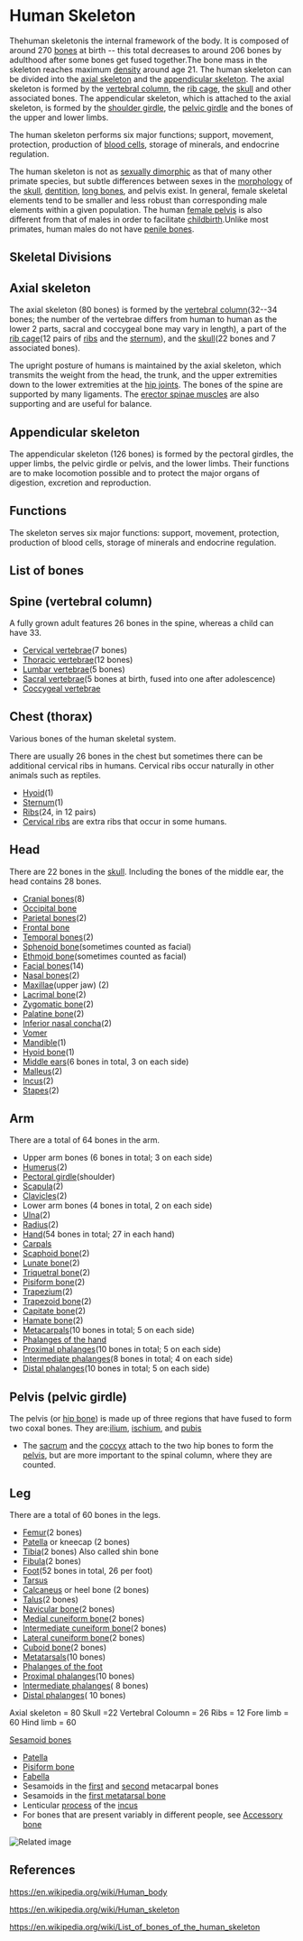 # Human Skeleton

Thehuman skeletonis the internal framework of the body. It is composed of around 270 [bones](https://en.wikipedia.org/wiki/Bone) at birth -- this total decreases to around 206 bones by adulthood after some bones get fused together.The bone mass in the skeleton reaches maximum [density](https://en.wikipedia.org/wiki/Bone_density) around age 21. The human skeleton can be divided into the [axial skeleton](https://en.wikipedia.org/wiki/Axial_skeleton) and the [appendicular skeleton](https://en.wikipedia.org/wiki/Appendicular_skeleton). The axial skeleton is formed by the [vertebral column](https://en.wikipedia.org/wiki/Human_vertebral_column), the [rib cage](https://en.wikipedia.org/wiki/Human_rib_cage), the [skull](https://en.wikipedia.org/wiki/Human_skull) and other associated bones. The appendicular skeleton, which is attached to the axial skeleton, is formed by the [shoulder girdle](https://en.wikipedia.org/wiki/Shoulder_girdle), the [pelvic girdle](https://en.wikipedia.org/wiki/Pelvic_girdle) and the bones of the upper and lower limbs.

The human skeleton performs six major functions; support, movement, protection, production of [blood cells](https://en.wikipedia.org/wiki/Blood_cells), storage of minerals, and endocrine regulation.

The human skeleton is not as [sexually dimorphic](https://en.wikipedia.org/wiki/Sexual_dimorphism) as that of many other primate species, but subtle differences between sexes in the [morphology](https://en.wikipedia.org/wiki/Morphology_(biology)) of the [skull](https://en.wikipedia.org/wiki/Human_skull), [dentition](https://en.wikipedia.org/wiki/Dentition), [long bones](https://en.wikipedia.org/wiki/Long_bone), and pelvis exist. In general, female skeletal elements tend to be smaller and less robust than corresponding male elements within a given population. The human [female pelvis](https://en.wikipedia.org/wiki/Female_pelvis) is also different from that of males in order to facilitate [childbirth](https://en.wikipedia.org/wiki/Childbirth).Unlike most primates, human males do not have [penile bones](https://en.wikipedia.org/wiki/Penile_bone).

## Skeletal Divisions

## Axial skeleton

The axial skeleton (80 bones) is formed by the [vertebral column](https://en.wikipedia.org/wiki/Human_vertebral_column)(32--34 bones; the number of the vertebrae differs from human to human as the lower 2 parts, sacral and coccygeal bone may vary in length), a part of the [rib cage](https://en.wikipedia.org/wiki/Human_rib_cage)(12 pairs of [ribs](https://en.wikipedia.org/wiki/Rib) and the [sternum](https://en.wikipedia.org/wiki/Human_sternum)), and the [skull](https://en.wikipedia.org/wiki/Human_skull)(22 bones and 7 associated bones).

The upright posture of humans is maintained by the axial skeleton, which transmits the weight from the head, the trunk, and the upper extremities down to the lower extremities at the [hip joints](https://en.wikipedia.org/wiki/Hip_joint). The bones of the spine are supported by many ligaments. The [erector spinae muscles](https://en.wikipedia.org/wiki/Erector_spinae_muscles) are also supporting and are useful for balance.

## Appendicular skeleton

The appendicular skeleton (126 bones) is formed by the pectoral girdles, the upper limbs, the pelvic girdle or pelvis, and the lower limbs. Their functions are to make locomotion possible and to protect the major organs of digestion, excretion and reproduction.

## Functions

The skeleton serves six major functions: support, movement, protection, production of blood cells, storage of minerals and endocrine regulation.

## List of bones

## Spine (vertebral column)

A fully grown adult features 26 bones in the spine, whereas a child can have 33.

- [Cervical vertebrae](https://en.wikipedia.org/wiki/Cervical_vertebrae)(7 bones)
- [Thoracic vertebrae](https://en.wikipedia.org/wiki/Thoracic_vertebrae)(12 bones)
- [Lumbar vertebrae](https://en.wikipedia.org/wiki/Lumbar_vertebrae)(5 bones)
- [Sacral vertebrae](https://en.wikipedia.org/wiki/Sacral_vertebrae)(5 bones at birth, fused into one after adolescence)
- [Coccygeal vertebrae](https://en.wikipedia.org/wiki/Coccygeal_vertebrae)

## Chest (thorax)

Various bones of the human skeletal system.

There are usually 26 bones in the chest but sometimes there can be additional cervical ribs in humans. Cervical ribs occur naturally in other animals such as reptiles.

- [Hyoid](https://en.wikipedia.org/wiki/Hyoid)(1)
- [Sternum](https://en.wikipedia.org/wiki/Human_sternum)(1)
- [Ribs](https://en.wikipedia.org/wiki/Ribs)(24, in 12 pairs)
- [Cervical ribs](https://en.wikipedia.org/wiki/Cervical_rib) are extra ribs that occur in some humans.

## Head

There are 22 bones in the [skull](https://en.wikipedia.org/wiki/Skull). Including the bones of the middle ear, the head contains 28 bones.

- [Cranial bones](https://en.wikipedia.org/wiki/Human_skull)(8)
- [Occipital bone](https://en.wikipedia.org/wiki/Occipital_bone)
- [Parietal bones](https://en.wikipedia.org/wiki/Parietal_bone)(2)
- [Frontal bone](https://en.wikipedia.org/wiki/Frontal_bone)
- [Temporal bones](https://en.wikipedia.org/wiki/Temporal_bone)(2)
- [Sphenoid bone](https://en.wikipedia.org/wiki/Sphenoid_bone)(sometimes counted as facial)
- [Ethmoid bone](https://en.wikipedia.org/wiki/Ethmoid_bone)(sometimes counted as facial)
- [Facial bones](https://en.wikipedia.org/wiki/Facial_bone)(14)
- [Nasal bones](https://en.wikipedia.org/wiki/Nasal_bone)(2)
- [Maxillae](https://en.wikipedia.org/wiki/Maxillae)(upper jaw) (2)
- [Lacrimal bone](https://en.wikipedia.org/wiki/Lacrimal_bone)(2)
- [Zygomatic bone](https://en.wikipedia.org/wiki/Zygomatic_bone)(2)
- [Palatine bone](https://en.wikipedia.org/wiki/Palatine_bone)(2)
- [Inferior nasal concha](https://en.wikipedia.org/wiki/Inferior_nasal_concha)(2)
- [Vomer](https://en.wikipedia.org/wiki/Vomer)
- [Mandible](https://en.wikipedia.org/wiki/Human_mandible)(1)
- [Hyoid bone](https://en.wikipedia.org/wiki/Hyoid_bone)(1)
- [Middle ears](https://en.wikipedia.org/wiki/Middle_ear)(6 bones in total, 3 on each side)
- [Malleus](https://en.wikipedia.org/wiki/Malleus)(2)
- [Incus](https://en.wikipedia.org/wiki/Incus)(2)
- [Stapes](https://en.wikipedia.org/wiki/Stapes)(2)

## Arm

There are a total of 64 bones in the arm.

- Upper arm bones (6 bones in total; 3 on each side)
- [Humerus](https://en.wikipedia.org/wiki/Humerus)(2)
- [Pectoral girdle](https://en.wikipedia.org/wiki/Pectoral_girdle)(shoulder)
- [Scapula](https://en.wikipedia.org/wiki/Scapula)(2)
- [Clavicles](https://en.wikipedia.org/wiki/Clavicles)(2)
- Lower arm bones (4 bones in total, 2 on each side)
- [Ulna](https://en.wikipedia.org/wiki/Ulna)(2)
- [Radius](https://en.wikipedia.org/wiki/Radius_(bone))(2)
- [Hand](https://en.wikipedia.org/wiki/Hand)(54 bones in total; 27 in each hand)
- [Carpals](https://en.wikipedia.org/wiki/Carpals)
- [Scaphoid bone](https://en.wikipedia.org/wiki/Scaphoid_bone)(2)
- [Lunate bone](https://en.wikipedia.org/wiki/Lunate_bone)(2)
- [Triquetral bone](https://en.wikipedia.org/wiki/Triquetral)(2)
- [Pisiform bone](https://en.wikipedia.org/wiki/Pisiform_bone)(2)
- [Trapezium](https://en.wikipedia.org/wiki/Trapezium_(bone))(2)
- [Trapezoid bone](https://en.wikipedia.org/wiki/Trapezoid_bone)(2)
- [Capitate bone](https://en.wikipedia.org/wiki/Capitate_bone)(2)
- [Hamate bone](https://en.wikipedia.org/wiki/Hamate_bone)(2)
- [Metacarpals](https://en.wikipedia.org/wiki/Metacarpus)(10 bones in total; 5 on each side)
- [Phalanges of the hand](https://en.wikipedia.org/wiki/Phalanges_of_the_hand)
- [Proximal phalanges](https://en.wikipedia.org/wiki/Proximal_phalanges)(10 bones in total; 5 on each side)
- [Intermediate phalanges](https://en.wikipedia.org/wiki/Intermediate_phalanges)(8 bones in total; 4 on each side)
- [Distal phalanges](https://en.wikipedia.org/wiki/Distal_phalanges)(10 bones in total; 5 on each side)

## Pelvis (pelvic girdle)

The pelvis (or [hip bone](https://en.wikipedia.org/wiki/Hip_bone)) is made up of three regions that have fused to form two coxal bones. They are:[ilium](https://en.wikipedia.org/wiki/Ilium_(bone)), [ischium](https://en.wikipedia.org/wiki/Ischium), and [pubis](https://en.wikipedia.org/wiki/Pubis_(bone))

- The [sacrum](https://en.wikipedia.org/wiki/Sacrum) and the [coccyx](https://en.wikipedia.org/wiki/Coccyx) attach to the two hip bones to form the [pelvis](https://en.wikipedia.org/wiki/Human_pelvis), but are more important to the spinal column, where they are counted.

## Leg

There are a total of 60 bones in the legs.

- [Femur](https://en.wikipedia.org/wiki/Femur)(2 bones)
- [Patella](https://en.wikipedia.org/wiki/Patella) or kneecap (2 bones)
- [Tibia](https://en.wikipedia.org/wiki/Tibia)(2 bones) Also called shin bone
- [Fibula](https://en.wikipedia.org/wiki/Fibula)(2 bones)
- [Foot](https://en.wikipedia.org/wiki/Foot)(52 bones in total, 26 per foot)
- [Tarsus](https://en.wikipedia.org/wiki/Tarsus_(skeleton))
- [Calcaneus](https://en.wikipedia.org/wiki/Calcaneus) or heel bone (2 bones)
- [Talus](https://en.wikipedia.org/wiki/Talus_bone)(2 bones)
- [Navicular bone](https://en.wikipedia.org/wiki/Navicular_bone)(2 bones)
- [Medial cuneiform bone](https://en.wikipedia.org/wiki/Cuneiform_(anatomy))(2 bones)
- [Intermediate cuneiform bone](https://en.wikipedia.org/wiki/Cuneiform_(anatomy))(2 bones)
- [Lateral cuneiform bone](https://en.wikipedia.org/wiki/Cuneiform_(anatomy))(2 bones)
- [Cuboid bone](https://en.wikipedia.org/wiki/Cuboid_bone)(2 bones)
- [Metatarsals](https://en.wikipedia.org/wiki/Metatarsals)(10 bones)
- [Phalanges of the foot](https://en.wikipedia.org/wiki/Phalanges_of_the_foot)
- [Proximal phalanges](https://en.wikipedia.org/wiki/Proximal_phalanges)(10 bones)
- [Intermediate phalanges](https://en.wikipedia.org/wiki/Intermediate_phalanges)( 8 bones)
- [Distal phalanges](https://en.wikipedia.org/wiki/Distal_phalanges)( 10 bones)

Axial skeleton = 80 Skull =22 Vertebral Coloumn = 26 Ribs = 12 Fore limb = 60 Hind limb = 60

[Sesamoid bones](https://en.wikipedia.org/wiki/Sesamoid_bone)

- [Patella](https://en.wikipedia.org/wiki/Patella)
- [Pisiform bone](https://en.wikipedia.org/wiki/Pisiform_bone)
- [Fabella](https://en.wikipedia.org/wiki/Fabella)
- Sesamoids in the [first](https://en.wikipedia.org/wiki/First_metacarpal_bone) and [second](https://en.wikipedia.org/wiki/Second_metacarpal_bone) metacarpal bones
- Sesamoids in the [first metatarsal bone](https://en.wikipedia.org/wiki/First_metatarsal_bone)
- Lenticular [process](https://en.wikipedia.org/wiki/Process_(anatomy)) of the [incus](https://en.wikipedia.org/wiki/Incus_bone)
- For bones that are present variably in different people, see [Accessory bone](https://en.wikipedia.org/wiki/Accessory_bone)

![Related image](media/Human-Skeleton-image1.jpg)

## References

<https://en.wikipedia.org/wiki/Human_body>

<https://en.wikipedia.org/wiki/Human_skeleton>

<https://en.wikipedia.org/wiki/List_of_bones_of_the_human_skeleton>
